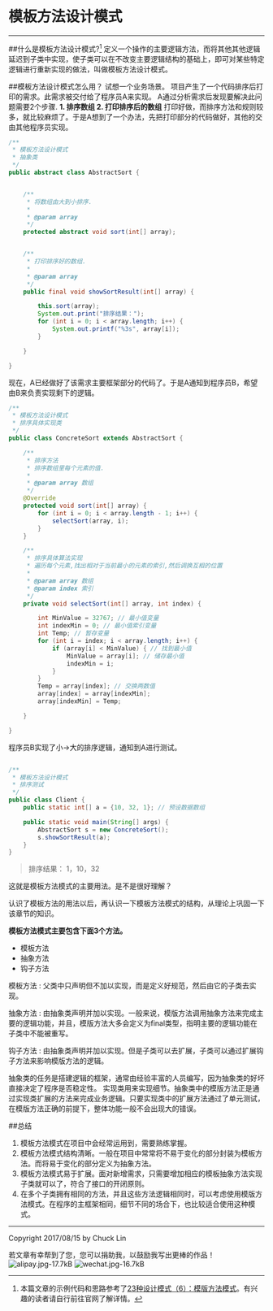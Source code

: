 # 模板方法设计模式


---

##什么是模板方法设计模式?[^1]
定义一个操作的主要逻辑方法，而将其他其他逻辑延迟到子类中实现，使子类可以在不改变主要逻辑结构的基础上，即可对某些特定逻辑进行重新实现的做法，叫做模板方法设计模式。

##模板方法设计模式怎么用？
试想一个业务场景。
项目产生了一个代码排序后打印的需求。此需求被交付给了程序员A来实现。
A通过分析需求后发现要解决此问题需要2个步骤.
**1. 排序数组
2. 打印排序后的数组**
打印好做，而排序方法和规则较多，就比较麻烦了。于是A想到了一个办法，先把打印部分的代码做好，其他的交由其他程序员实现。
```java
/**
 * 模板方法设计模式
 * 抽象类
 */
public abstract class AbstractSort {


    /**
     * 将数组由大到小排序.
     *
     * @param array
     */
    protected abstract void sort(int[] array);


    /**
     * 打印排序好的数组.
     *
     * @param array
     */
    public final void showSortResult(int[] array) {

        this.sort(array);
        System.out.print("排序结果：");
        for (int i = 0; i < array.length; i++) {
            System.out.printf("%3s", array[i]);
        }

    }

}

```
现在，A已经做好了该需求主要框架部分的代码了。于是A通知到程序员B，希望由B来负责实现剩下的逻辑。

```java
/**
 * 模板方法设计模式
 * 排序具体实现类
 */
public class ConcreteSort extends AbstractSort {

    /**
     * 排序方法
     * 排序数组里每个元素的值.
     *
     * @param array 数组
     */
    @Override
    protected void sort(int[] array) {
        for (int i = 0; i < array.length - 1; i++) {
            selectSort(array, i);
        }
    }

    /**
     * 排序具体算法实现
     * 遍历每个元素,找出相对于当前最小的元素的索引,然后调换互相的位置
     *
     * @param array 数组
     * @param index 索引
     */
    private void selectSort(int[] array, int index) {

        int MinValue = 32767; // 最小值变量
        int indexMin = 0; // 最小值索引变量
        int Temp; // 暂存变量
        for (int i = index; i < array.length; i++) {
            if (array[i] < MinValue) { // 找到最小值
                MinValue = array[i]; // 储存最小值
                indexMin = i;
            }
        }
        Temp = array[index]; // 交换两数值
        array[index] = array[indexMin];
        array[indexMin] = Temp;

    }

}
```
程序员B实现了小->大的排序逻辑，通知到A进行测试。

```java

/**
 * 模板方法设计模式
 * 排序测试
 */
public class Client {
    public static int[] a = {10, 32, 1}; // 预设数据数组

    public static void main(String[] args) {
        AbstractSort s = new ConcreteSort();
        s.showSortResult(a);
    }
}
```
>排序结果：  1，10，32

这就是模板方法模式的主要用法。是不是很好理解？

认识了模板方法的用法以后，再认识一下模板方法模式的结构，从理论上巩固一下该章节的知识。

**模板方法模式主要包含下面3个方法。**

- 模板方法
- 抽象方法
- 钩子方法

模板方法
:   父类中只声明但不加以实现，而是定义好规范，然后由它的子类去实现。

抽象方法
:   由抽象类声明并加以实现。一般来说，模版方法调用抽象方法来完成主要的逻辑功能，并且，模版方法大多会定义为final类型，指明主要的逻辑功能在子类中不能被重写。

钩子方法
:   由抽象类声明并加以实现。但是子类可以去扩展，子类可以通过扩展钩子方法来影响模版方法的逻辑。


抽象类的任务是搭建逻辑的框架，通常由经验丰富的人员编写，因为抽象类的好坏直接决定了程序是否稳定性。
实现类用来实现细节。抽象类中的模版方法正是通过实现类扩展的方法来完成业务逻辑。只要实现类中的扩展方法通过了单元测试，在模版方法正确的前提下，整体功能一般不会出现大的错误。


##总结
1. 模板方法模式在项目中会经常运用到，需要熟练掌握。
2. 模板方法模式结构清晰。一般在项目中常常将不易于变化的部分封装为模板方法。而将易于变化的部分定义为抽象方法。
3. 模板方法模式易于扩展。面对新增需求，只需要增加相应的模板抽象方法实现子类就可以了，符合了接口的开闭原则。
4. 在多个子类拥有相同的方法，并且这些方法逻辑相同时，可以考虑使用模版方法模式。在程序的主框架相同，细节不同的场合下，也比较适合使用这种模式。

---
Copyright 2017/08/15 by Chuck Lin

若文章有幸帮到了您，您可以捐助我，以鼓励我写出更棒的作品！
![alipay.jpg-17.7kB][99]
![wechat.jpg-16.7kB][98]


[99]: http://static.zybuluo.com/mikumikulch/6g65s5tsspdmsk87a8ariszo/alipay.jpg
[98]: http://static.zybuluo.com/mikumikulch/rk5hldgo4wi9fv23xu3vm8pf/wechat.jpg




[^1]: 本篇文章的示例代码和思路参考了[23种设计模式（6）：模版方法模式](http://www.importnew.com/15546.html)。有兴趣的读者请自行前往官网了解详情。
















